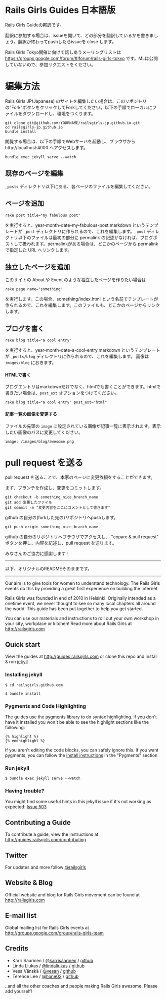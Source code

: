 # Rails Girls Guides 日本語版

Rails Girls Guideの邦訳です。

翻訳に参加する場合は、issueを開いて、どの部分を翻訳しているかを書きましょう。翻訳が終わってpushしたらissueを close します。

Rails Girls Tokyo開催に向けて話しあうメーリングリストは　https://groups.google.com/forum/#!forum/rails-girls-tokyo です。MLは公開していないので、参加リクエストをください。

# 編集方法

Rails Girls JP(Japanese) のサイトを編集したい場合は、このリポジトリの"Fork"ボタンをクリックしてForkしてください。以下の手順でローカルにファイルをダウンロードし、環境をつくります。

```
git clone git@github.com:YOURNAME/railsgirls-jp.github.io.git
cd railsgirls-jp.github.io
bundle install
```

閲覧する場合は、以下の手順でWebサーバを起動し、ブラウザから http://localhost:4000 へアクセスします。

```
bundle exec jekyll serve --watch
```

## 既存のページを編集

```_posts``` ディレクトリ以下にある、各ページのファイルを編集してください。

## ページを追加

```
rake post title="my fabulous post"
```

を実行すると、year-month-date-my-fabulous-post.markdown というテンプレートが ```_post``` ディレクトリに作られるので、これを編集します。```_post``` ディレクトリ以下のファイルは最初の部分に permalink の記述がなければ、ブログポストして扱われます。permalinkがある場合は、どこかのページから permalink で指定した URL へリンクします。

## 独立したページを追加
このサイトの About や Event のような独立したページを作りたい場合は

```
rake page name="something"
```

を実行します。この場合、something/index.html という名前でテンプレートが作られるので、これを編集します。このファイルも、どこかのページからリンクします。

## ブログを書く

```
rake blog title="a cool entry"
```

を実行すると、year-month-date-a-cool-entry.markdown というテンプレートが ```_posts/blog``` ディレクトリに作られるので、これを編集します。
画像は `images/blog` におきます。

#### HTMLで書く
ブログエントリはmarkdownだけでなく、htmlでも書くことができます。htmlで書きたい場合は、`post_ext` オプションをつけてください。
```
rake blog title="a cool entry" post_ext="html"
```

#### 記事一覧の画像を変更する
ファイルの先頭の `image` に設定されている画像が記事一覧に表示されます。表示したい画像のパスに変更してください。
```
image: /images/blog/awesome.png
```


# pull request を送る

pull request を送ることで、本家のページに変更依頼をすることができます。

まず、ブランチを作成し、変更をコミットします。

```
git checkout -b something_nice_branch_name
git add 変更したファイル
git commit -m "変更内容をここにコメントとして書きます"
```

github の自分の(forkした先の)リポジトリへpushします。
```
git push origin something_nice_branch_name
```

github の自分のリポジトリへブラウザでアクセスし、 "copare & pull request" ボタンを押し、内容を記述し、pull request を送ります。

みなさんのご協力に感謝します！

----

以下、オリジナルのREADMEそのままです。

----

Our aim is to give tools for women to understand technology. The Rails Girls events do this by providing a great first experience on building the Internet.

Rails Girls was founded in end of 2010 in Helsinki. Originally intended as a onetime event, we never thought to see so many local chapters all around the world! This guide has been put together to help you get started.

You can use our materials and instructions to roll out your own workshop in your city, workplace or kitchen! Read more about Rails Girls at http://railsgirls.com

## Quick start

View the guides at http://guides.railsgirls.com or clone this repo and install & run [jekyll](https://github.com/mojombo/jekyll)

### Installing jekyll

```
$ cd railsgirls.github.com
```

```
$ bundle install
```

### Pygments and Code Highlighting

The guides use the [pygments](http://pygments.org/) library to do syntax highlighting. If you don't have it installed you won't be able to see the highlight sections like the following:

```
{% highlight %}
{% endhighlight %}
```

If you aren't editing the code blocks, you can safely ignore this. If you want pygments, you can follow the [install instructions](https://github.com/mojombo/jekyll/wiki/Install) in the "Pygments" section.

### Run jekyll

```
$ bundle exec jekyll serve --watch
```

### Having trouble?

You might find some useful hints in this jekyll issue if it's not working as expected: [Issue 503](https://github.com/mojombo/jekyll/issues/503)

## Contributing a Guide

To contribute a guide, view the instructions at http://guides.railsgirls.com/contributing

## Twitter

For updates and more follow [@railsgirls](https://twitter.com/railsgirls)

## Website & Blog

Official website and blog for Rails Girls movement can be found at http://railsgirls.com

## E-mail list

Global mailing list for Rails Girls events at http://groups.google.com/group/rails-girls-team

## Credits

* Karri Saarinen / [@karrisaarinen](https://twitter.com/karrisaarinen) / [github](http://github.com/ksaa)
* Linda Liukas / [@lindaliukas](https://twitter.com/lindaliukas) / [github](http://github.com/lindaliukas)
* Vesa Vänskä / [@vesan](https://twitter.com/vesan) / [github](http://github.com/vesan)
* Terence Lee / [@hone02](https://twitter.com/hone02) / [github](http://github.com/hone)

..and all the other coaches and people making Rails Girls awesome. Please add yourself!
